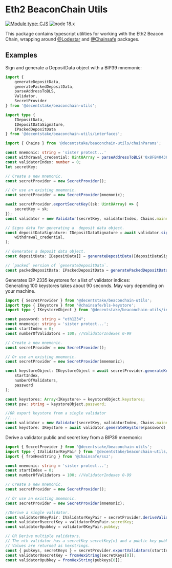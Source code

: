 # Eth2 BeaconChain Utils
[![Module type: CJS](https://img.shields.io/badge/module%20type-cjs-brightgreen)](https://github.com/voxpelli/badges-cjs-esm) ![node 18.x](https://camo.githubusercontent.com/ad21f4a73ca80151771ccbafeea2a7622152ea07cecbd9c92cd7c08137e005a1/68747470733a2f2f696d672e736869656c64732e696f2f62616467652f6e6f64652d31382e782d677265656e)

This package contains typescript utilities for working with the Eth2 Beacon Chain, wrapping around [@Lodestar](https://github.com/ChainSafe/lodestar) and [@Chainsafe](https://github.com/ChainSafe) packages.

## Examples

Sign and generate a DepositData object with a BIP39 mnemonic:

```typescript
import {
    generateDepositData,
    generatePackedDepositData,
    parseAddressToBLS,
    Validator,
    SecretProvider
} from '@decentstake/beaconchain-utils';

import type {
	IDepositData,
	IDepositDataSignature,
	IPackedDepositData
} from '@decentstake/beaconchain-utils/interfaces';

import { Chains } from '@decentstake/beaconchain-utils/chainParams';

const mnemonic: string = 'sister protect...'
const withdrawal_credential: Uint8Array = parseAddressToBLS('0x8FB40436758Ea9e1a8317f54293Af74be02faFf0');
const validatorIndex: number = 0;
let secretKey;

// Create a new mnemonic.
const secretProvider = new SecretProvider();

// Or use an existing mnemonic.
const secretProvider = new SecretProvider(mnemonic);

await secretProvider.exportSecretKey((sk: Uint8Array) => {
	secretKey = sk;
});
const validator = new Validator(secretKey, validatorIndex, Chains.mainnet);

// Signs data for generating a  deposit data object.
const depositDataSignature: IDepositDataSignature = await validator.signDepositData(
	withdrawal_credential,
);

// Generates a deposit data object.
const depositData: IDepositData[] = generateDepositData([depositDataSignature]);

// `packed` version of `generateDepositData`.
const packedDepositData: IPackedDepositData = generatePackedDepositData([depositDataSignature]);

```

Generates EIP 2335 keystores for a list of validator indices:  
Generating 100 keystores takes about 90 seconds. May vary depending on your machine.

```typescript
import { SecretProvider } from '@decentstake/beaconchain-utils';
import type { IKeystore } from '@chainsafe/bls-keystore';
import type { IKeystoreObject } from '@decentstake/beaconchain-utils/interfaces';

const password: string = "eth1234";
const mnemonic: string = 'sister protect...';
const startIndex = 0;
const numberOfValidators = 100; //ValidatorIndexes 0-99

// Create a new mnemonic.
const secretProvider = new SecretProvider();

// Or use an existing mnemonic.
const secretProvider = new SecretProvider(mnemonic);

const keystoreObject: IKeystoreObject = await secretProvider.generateKeystores(
	startIndex,
	numberOfValidators,
	password
);

const keystores: Array<IKeystore> = keystoreObject.keystores;
const psw: string = keystoreObject.password;

//OR export keystore from a single validator
//...
const validator = new Validator(secretKey, validatorIndex, Chains.mainnet);
const keystore: IKeystore = await validator.generateKeystore(password);

```

Derive a validator public and secret key from a BIP39 mnemonic:

```typescript
import { SecretProvider } from '@decentstake/beaconchain-utils';
import type { IValidatorKeyPair } from '@decentstake/beaconchain-utils/interfaces';
import { fromHexString } from '@chainsafe/ssz';

const mnemonic: string = 'sister protect...';
const startIndex = 0;
const numberOfValidators = 100; //ValidatorIndexes 0-99

// Create a new mnemonic.
const secretProvider = new SecretProvider();

// Or use an existing mnemonic.
const secretProvider = new SecretProvider(mnemonic);

//Derive a single validator.
const validator0KeyPair: IValidatorKeyPair = secretProvider.deriveValidator(0);
const validator0secretKey = validator0KeyPair.secretKey;
const validator0pubkey = validator0KeyPair.pubkey;

// OR Derive multiple validators.
// The nth validator has a secretKey secretKey[n] and a public key pubkey[n]
// Values are returned as hexstrings.
const { pubkeys, secretKeys } = secretProvider.exportValidators(startIndex, numberOfValidators);
const validator0secretKey = fromHexString(secretKeys[0]);
const validator0pubkey = fromHexString(pubkeys[0]);

```
